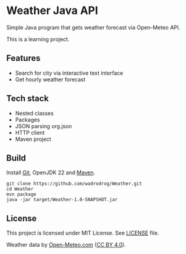 # Weather Java API

Simple Java program that gets weather forecast via Open-Meteo API.

This is a learning project.

## Features

- Search for city via interactive text interface
- Get hourly weather forecast

## Tech stack

- Nested classes
- Packages
- JSON parsing org.json
- HTTP client
- Maven project

## Build

Install [Git](https://git-scm.com), OpenJDK 22 and [Maven](https://maven.apache.org).

```shell
git clone https://github.com/wadrodrog/Weather.git
cd Weather
mvn package
java -jar target/Weather-1.0-SNAPSHOT.jar
```

## License

This project is licensed under MIT License. See [LICENSE](/LICENSE) file.

Weather data by [Open-Meteo.com](https://open-meteo.com) ([CC BY 4.0](https://creativecommons.org/licenses/by/4.0)).

